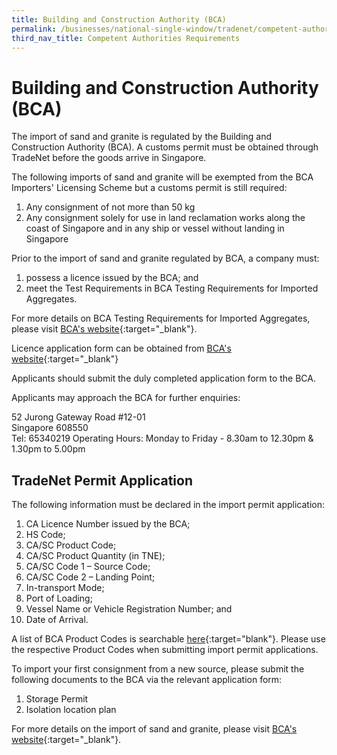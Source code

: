 ```yaml
---
title: Building and Construction Authority (BCA)
permalink: /businesses/national-single-window/tradenet/competent-authorities-requirements/BCA/
third_nav_title: Competent Authorities Requirements
---
```

# Building and Construction Authority (BCA)

The import of sand and granite is regulated by the Building and Construction Authority (BCA). A customs permit must be obtained through TradeNet before the goods arrive in Singapore.

The following imports of sand and granite will be exempted from the BCA Importers' Licensing Scheme but a customs permit is still required:

1.  Any consignment of not more than 50 kg
2.  Any consignment solely for use in land reclamation works along the coast of Singapore and in any ship or vessel without landing in Singapore

Prior to the import of sand and granite regulated by BCA, a company must:

1.  possess a licence issued by the BCA; and
2.  meet the Test Requirements in BCA Testing Requirements for Imported Aggregates.

For more details on BCA Testing Requirements for Imported Aggregates, please visit  [BCA's website](https://www.bca.gov.sg/importerslicensing/samplingevaluation.html){:target="_blank"}.

Licence application form can be obtained from [BCA's website](http://www.bca.gov.sg/ImportersLicensing/Importerslicensing.html){:target="_blank"}

Applicants should submit the duly completed application form to the BCA.

Applicants may approach the BCA for further enquiries:

52 Jurong Gateway Road #12-01  
    Singapore 608550  
    Tel: 65340219
    Operating Hours: Monday to Friday - 8.30am to 12.30pm & 1.30pm to 5.00pm

## TradeNet Permit Application  
  
The following information must be declared in the import permit application:

1.  CA Licence Number issued by the BCA;
2.  HS Code;
3.  CA/SC Product Code;
4.  CA/SC Product Quantity (in TNE);
5.  CA/SC Code 1 – Source Code;
6.  CA/SC Code 2 – Landing Point;
7.  In-transport Mode;
8.  Port of Loading;
9.  Vessel Name or Vehicle Registration Number; and
10.  Date of Arrival.

A list of BCA Product Codes is searchable [here](https://www.tradenet.gov.sg/tradenet/portlets/search/searchHSCA/searchInitHSCA.do){:target="blank"}. Please use the respective Product Codes when submitting import permit applications.

To import your first consignment from a new source, please submit the following documents to the BCA via the relevant application form:

1.  Storage Permit
2.  Isolation location plan

For more details on the import of sand and granite, please visit [BCA's website](http://www.bca.gov.sg/ImportersLicensing/Importerslicensing.html){:target="_blank"}.